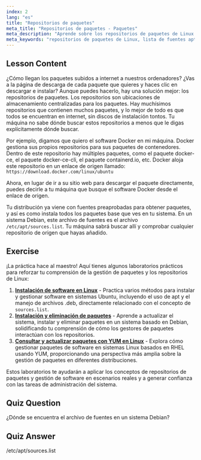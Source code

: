 ```yaml
---
index: 2
lang: "es"
title: "Repositorios de paquetes"
meta_title: "Repositorios de paquetes - Paquetes"
meta_description: "Aprende sobre los repositorios de paquetes de Linux y cómo gestionan el software. Descubre cómo encontrar y añadir fuentes de paquetes como /etc/apt/sources.list para una fácil instalación."
meta_keywords: "repositorios de paquetes de Linux, lista de fuentes apt, /etc/apt/sources.list, paquetes de Linux, Linux para principiantes, tutorial de Linux, gestión de paquetes"
---
```


## Lesson Content

¿Cómo llegan los paquetes subidos a internet a nuestros ordenadores? ¿Vas a la página de descarga de cada paquete que quieres y haces clic en descargar e instalar? Aunque puedes hacerlo, hay una solución mejor: los repositorios de paquetes. Los repositorios son ubicaciones de almacenamiento centralizadas para los paquetes. Hay muchísimos repositorios que contienen muchos paquetes, y lo mejor de todo es que todos se encuentran en internet, sin discos de instalación tontos. Tu máquina no sabe dónde buscar estos repositorios a menos que le digas explícitamente dónde buscar.

Por ejemplo, digamos que quiero el software Docker en mi máquina. Docker gestiona sus propios repositorios para sus paquetes de contenedores. Dentro de este repositorio hay múltiples paquetes, como el paquete docker-ce, el paquete docker-ce-cli, el paquete containerd.io, etc. Docker aloja este repositorio en un enlace de origen llamado: `https://download.docker.com/linux/ubuntu`

Ahora, en lugar de ir a su sitio web para descargar el paquete directamente, puedes decirle a tu máquina que busque el software Docker desde el enlace de origen.

Tu distribución ya viene con fuentes preaprobadas para obtener paquetes, y así es como instala todos los paquetes base que ves en tu sistema. En un sistema Debian, este archivo de fuentes es el archivo `/etc/apt/sources.list`. Tu máquina sabrá buscar allí y comprobar cualquier repositorio de origen que hayas añadido.

## Exercise

¡La práctica hace al maestro! Aquí tienes algunos laboratorios prácticos para reforzar tu comprensión de la gestión de paquetes y los repositorios de Linux:

1. **[Instalación de software en Linux](https://labex.io/es/labs/linux-software-installation-on-linux-18005)** - Practica varios métodos para instalar y gestionar software en sistemas Ubuntu, incluyendo el uso de apt y el manejo de archivos .deb, directamente relacionado con el concepto de `sources.list`.
2. **[Instalación y eliminación de paquetes](https://labex.io/es/labs/linux-installing-and-removing-packages-385380)** - Aprende a actualizar el sistema, instalar y eliminar paquetes en un sistema basado en Debian, solidificando tu comprensión de cómo los gestores de paquetes interactúan con los repositorios.
3. **[Consultar y actualizar paquetes con YUM en Linux](https://labex.io/es/labs/rhel-query-and-update-packages-with-yum-in-linux-590869)** - Explora cómo gestionar paquetes de software en sistemas Linux basados en RHEL usando YUM, proporcionando una perspectiva más amplia sobre la gestión de paquetes en diferentes distribuciones.

Estos laboratorios te ayudarán a aplicar los conceptos de repositorios de paquetes y gestión de software en escenarios reales y a generar confianza con las tareas de administración del sistema.

## Quiz Question

¿Dónde se encuentra el archivo de fuentes en un sistema Debian?

## Quiz Answer

/etc/apt/sources.list
